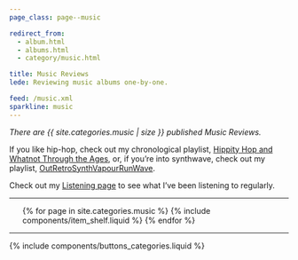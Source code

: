 ```yaml
---
page_class: page--music

redirect_from:
  - album.html
  - albums.html
  - category/music.html

title: Music Reviews
lede: Reviewing music albums one-by-one.

feed: /music.xml
sparkline: music
---
```


*There are {{ site.categories.music | size }} published Music Reviews.*

If you like hip-hop, check out my chronological playlist, [Hippity Hop and Whatnot Through the Ages](https://open.spotify.com/playlist/75emnP49rQPR8D95pMIa3u), or, if you’re into synthwave, check out my playlist, [OutRetroSynthVapourRunWave](https://open.spotify.com/playlist/3H8w4bXd8Kwz70Z1cFNdc0).

Check out my [Listening page](/listening) to see what I’ve been listening to regularly.

--------

<div class="h-feed" id="music">
        <ol class="shelf" role="list">
        {% for page in site.categories.music %}
            {% include components/item_shelf.liquid %}
        {% endfor %}
    </ol>
</div>

--------

{% include components/buttons_categories.liquid %}
